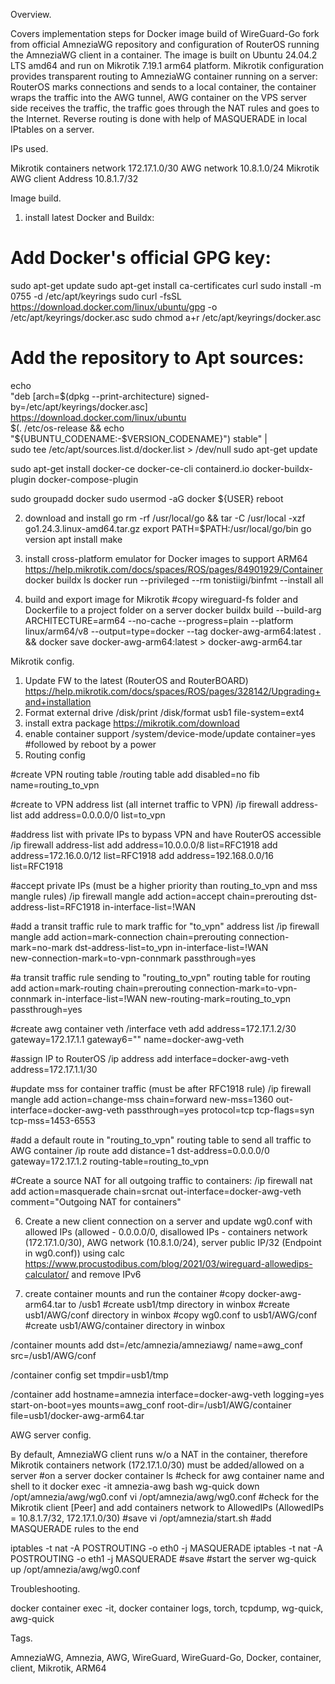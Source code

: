 Overview.

Covers implementation steps for Docker image build of WireGuard-Go fork from official AmneziaWG repository and configuration of RouterOS running the AmneziaWG client in a container. The image is built on Ubuntu 24.04.2 LTS amd64 and run on Mikrotik 7.19.1 arm64 platform. Mikrotik configuration provides transparent routing to AmneziaWG container running on a server: RouterOS marks connections and sends to a local container, the container wraps the traffic into the AWG tunnel, AWG container on the VPS server side receives the traffic, the traffic goes through the NAT rules and goes to the Internet. Reverse routing is done with help of MASQUERADE in local IPtables on a server. 

IPs used.

Mikrotik containers network 172.17.1.0/30
AWG network 10.8.1.0/24
Mikrotik AWG client Address 10.8.1.7/32

Image build.

1. install latest Docker and Buildx:
# Add Docker's official GPG key:
sudo apt-get update
sudo apt-get install ca-certificates curl
sudo install -m 0755 -d /etc/apt/keyrings
sudo curl -fsSL https://download.docker.com/linux/ubuntu/gpg -o /etc/apt/keyrings/docker.asc
sudo chmod a+r /etc/apt/keyrings/docker.asc

# Add the repository to Apt sources:
echo \
  "deb [arch=$(dpkg --print-architecture) signed-by=/etc/apt/keyrings/docker.asc] https://download.docker.com/linux/ubuntu \
  $(. /etc/os-release && echo "${UBUNTU_CODENAME:-$VERSION_CODENAME}") stable" | \
  sudo tee /etc/apt/sources.list.d/docker.list > /dev/null
sudo apt-get update

sudo apt-get install docker-ce docker-ce-cli containerd.io docker-buildx-plugin docker-compose-plugin

sudo groupadd docker
sudo usermod -aG docker ${USER}
reboot

2. download and install go
rm -rf /usr/local/go && tar -C /usr/local -xzf go1.24.3.linux-amd64.tar.gz
export PATH=$PATH:/usr/local/go/bin
go version
apt install make

3. install cross-platform emulator for Docker images to support ARM64 https://help.mikrotik.com/docs/spaces/ROS/pages/84901929/Container
docker buildx ls
docker run --privileged --rm tonistiigi/binfmt --install all

4. build and export image for Mikrotik
#copy wireguard-fs folder and Dockerfile to a project folder on a server
docker buildx build --build-arg ARCHITECTURE=arm64 --no-cache --progress=plain --platform linux/arm64/v8 --output=type=docker --tag docker-awg-arm64:latest . && docker save docker-awg-arm64:latest > docker-awg-arm64.tar

Mikrotik config.

1. Update FW to the latest (RouterOS and RouterBOARD) https://help.mikrotik.com/docs/spaces/ROS/pages/328142/Upgrading+and+installation
2. Format external drive
	/disk/print
	/disk/format usb1  file-system=ext4
3. install extra package https://mikrotik.com/download
4. enable container support
/system/device-mode/update container=yes
#followed by reboot by a power
5. Routing config

#create VPN routing table
/routing table 
add disabled=no fib name=routing_to_vpn

#create to VPN address list (all internet traffic to VPN)
/ip firewall address-list
add address=0.0.0.0/0 list=to_vpn

#address list with private IPs to bypass VPN and have RouterOS accessible
/ip firewall address-list
add address=10.0.0.0/8 list=RFC1918
add address=172.16.0.0/12 list=RFC1918
add address=192.168.0.0/16 list=RFC1918

#accept private IPs (must be a higher priority than routing_to_vpn and mss mangle rules)
/ip firewall mangle
add action=accept chain=prerouting dst-address-list=RFC1918 in-interface-list=!WAN

#add a transit traffic rule to mark traffic for "to_vpn" address list 
/ip firewall mangle
add action=mark-connection chain=prerouting connection-mark=no-mark dst-address-list=to_vpn in-interface-list=!WAN \
    new-connection-mark=to-vpn-connmark passthrough=yes

#a transit traffic rule sending to "routing_to_vpn" routing table for routing
add action=mark-routing chain=prerouting connection-mark=to-vpn-connmark in-interface-list=!WAN new-routing-mark=routing_to_vpn \
    passthrough=yes

#create awg container veth
/interface veth
add address=172.17.1.2/30 gateway=172.17.1.1 gateway6="" name=docker-awg-veth

#assign IP to RouterOS
/ip address
add interface=docker-awg-veth address=172.17.1.1/30

#update mss for container traffic (must be after RFC1918 rule)
/ip firewall mangle
add action=change-mss chain=forward new-mss=1360 out-interface=docker-awg-veth passthrough=yes protocol=tcp tcp-flags=syn tcp-mss=1453-6553

#add a default route in "routing_to_vpn" routing table to send all traffic to AWG container
/ip route
add distance=1 dst-address=0.0.0.0/0 gateway=172.17.1.2 routing-table=routing_to_vpn

#Create a source NAT for all outgoing traffic to containers:
/ip firewall nat
add action=masquerade chain=srcnat out-interface=docker-awg-veth comment="Outgoing NAT for containers"

6. Create a new client connection on a server and update wg0.conf with allowed IPs (allowed - 0.0.0.0/0, disallowed IPs - containers network (172.17.1.0/30), AWG network (10.8.1.0/24), server public IP/32 (Endpoint in wg0.conf)) using calc https://www.procustodibus.com/blog/2021/03/wireguard-allowedips-calculator/ and remove IPv6

7. create container mounts and run the container
#copy docker-awg-arm64.tar to /usb1
#create usb1/tmp directory in winbox
#create usb1/AWG/conf directory in winbox
#copy wg0.conf to usb1/AWG/conf 
#create usb1/AWG/container directory in winbox

/container mounts
add dst=/etc/amnezia/amneziawg/ name=awg_conf src=/usb1/AWG/conf

/container config
set tmpdir=usb1/tmp

/container
add hostname=amnezia interface=docker-awg-veth logging=yes start-on-boot=yes mounts=awg_conf root-dir=/usb1/AWG/container file=usb1/docker-awg-arm64.tar

AWG server config.

By default, AmneziaWG client runs w/o a NAT in the container, therefore Mikrotik containers network (172.17.1.0/30) must be added/allowed on a server
#on a server
docker container ls
#check for awg container name and shell to it
docker exec -it amnezia-awg bash
wg-quick down /opt/amnezia/awg/wg0.conf
vi /opt/amnezia/awg/wg0.conf
#check for the Mikrotik client [Peer] and add containers network to AllowedIPs (AllowedIPs = 10.8.1.7/32, 172.17.1.0/30)
#save
vi /opt/amnezia/start.sh
#add MASQUERADE rules to the end

iptables -t nat -A POSTROUTING -o eth0 -j MASQUERADE
iptables -t nat -A POSTROUTING -o eth1 -j MASQUERADE
#save
#start the server
wg-quick up /opt/amnezia/awg/wg0.conf

Troubleshooting.

docker container exec -it, docker container logs, torch, tcpdump, wg-quick, awg-quick

Tags.

AmneziaWG, Amnezia, AWG, WireGuard, WireGuard-Go, Docker, container, client, Mikrotik, ARM64

